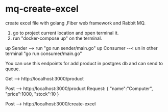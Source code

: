# mq-create-excel
create excel file with golang ,Fiber web framework and Rabbit MQ. 

1. go to project current location and open terminal it.
2. run "docker-compose up" on the terminal.

up Sender --> run  "go run sender/main.go"
up Consumer --< un in other terminal  "go run consumer/main.go"

You can use this endpoints for add product in postgres db and can send to queue.

Get -->  http://localhost:3000/product

Post --> http://localhost:3000/product
  Request:
        {
          "name":"Computer",
          "price":1000,
          "stock":10
        }
        
Post --> http://localhost:3000/create-excel


